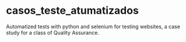 # casos_teste_atumatizados
Automatized tests with python and selenium for testing websites, a case study for a class of Quality Assurance.

